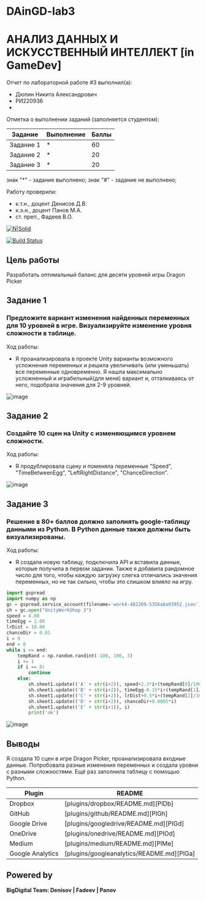 # DAinGD-lab3
# АНАЛИЗ ДАННЫХ И ИСКУССТВЕННЫЙ ИНТЕЛЛЕКТ [in GameDev]
Отчет по лабораторной работе #3 выполнил(а):
- Дюпин Никита Александрович
- РИ220936
- 
Отметка о выполнении заданий (заполняется студентом):

| Задание | Выполнение | Баллы |
| ------ | ------ | ------ |
| Задание 1 | * | 60 |
| Задание 2 | * | 20 |
| Задание 3 | * | 20 |

знак "*" - задание выполнено; знак "#" - задание не выполнено;

Работу проверили:
- к.т.н., доцент Денисов Д.В.
- к.э.н., доцент Панов М.А.
- ст. преп., Фадеев В.О.

[![N|Solid](https://cldup.com/dTxpPi9lDf.thumb.png)](https://nodesource.com/products/nsolid)

[![Build Status](https://travis-ci.org/joemccann/dillinger.svg?branch=master)](https://travis-ci.org/joemccann/dillinger)

## Цель работы
Разработать оптимальный баланс для десяти уровней игры Dragon Picker

## Задание 1
### Предложите вариант изменения найденных переменных для 10 уровней в игре. Визуализируйте изменение уровня сложности в таблице.
Ход работы:
- Я проанализировала в проекте Unity варианты возможного усложнения переменных и решила увеличивать (или уменьшать) все переменные одновременно. Я нашла максимально усложненный и играбельный(для меня) вариант и, отталкиваясь от него, подобрала значения для 2-9 уровней.

![image](https://github.com/nekit-mazut/lab3/assets/145917921/c77af85e-682e-4209-af7b-289c4d404afc)


## Задание 2
###  Создайте 10 сцен на Unity с изменяющимся уровнем сложности. 
Ход работы:
- Я продублировала сцену и поменяла переменные "Speed", "TimeBetweenEgg", "LeftRightDistance", "ChanceDirection".

![image](https://github.com/knightalli/DAinGD-lab3/assets/127225486/730f9bbd-b682-4234-9e13-abc6d9ae7e18)


## Задание 3
### Решение в 80+ баллов должно заполнять google-таблицу данными из Python. В Python данные также должны быть визуализированы.
Ход работы:
- Я создала новую таблицу, подключила API и вставила данные, которые получила в первом задании. Также я добавила рандомное число для того, чтобы каждую загрузку слегка отличались значения переменных, но не так сильно, чтобы это слишком влияло на игру.

```py
import gspread
import numpy as np
gc = gspread.service_account(filename='work4-402209-5356a8a03952.json')
sh = gc.open("UnityWorkShop 3")
speed = 4.00
timeEgg = 2.00
lrDist = 10.00
chanceDir = 0.01
i = 0
end = 8
while i <= end:   
    tempRand = np.random.randint(-100, 100, 3)    
    i += 1
    if i == 0:
        continue
    else:        
        sh.sheet1.update(('A' + str(i+2)), speed+2.3*i+(tempRand[0]/1000))
        sh.sheet1.update(('B' + str(i+2)), timeEgg-0.15*i+(tempRand[1]/1000))
        sh.sheet1.update(('C' + str(i+2)), lrDist+0.5*i+(tempRand[2]/1000))
        sh.sheet1.update(('D' + str(i+2)), chanceDir+0.0005*i)
        sh.sheet1.update(('E' + str(i+1)), i)
        print('ok')
```

![image](https://github.com/knightalli/DAinGD-lab3/assets/127225486/6b4ddf02-7a79-489e-8555-17826b373248)


## Выводы

Я создала 10 сцен в игре Dragon Picker, проанализировала входные данные. Попробовала разные изменения переменных и создала уровни с разными сложностями. Ещё раз заполнила таблицу с помощью Python. 


| Plugin | README |
| ------ | ------ |
| Dropbox | [plugins/dropbox/README.md][PlDb] |
| GitHub | [plugins/github/README.md][PlGh] |
| Google Drive | [plugins/googledrive/README.md][PlGd] |
| OneDrive | [plugins/onedrive/README.md][PlOd] |
| Medium | [plugins/medium/README.md][PlMe] |
| Google Analytics | [plugins/googleanalytics/README.md][PlGa] |

## Powered by

**BigDigital Team: Denisov | Fadeev | Panov**
